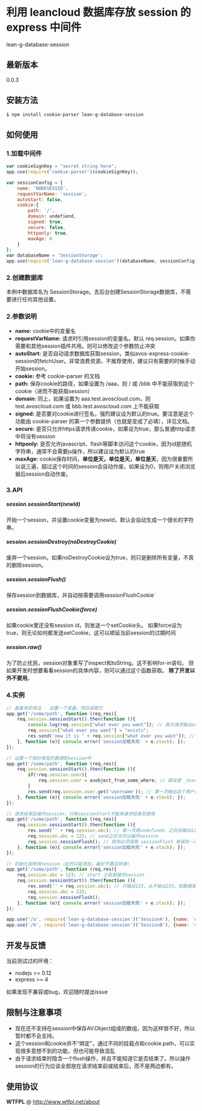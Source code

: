 # 利用 leancloud 数据库存放 session 的 express 中间件

lean-g-database-session

## 最新版本
0.0.3

## 安装方法

```sh
$ npm install cookie-parser lean-g-database-session
```

## 如何使用
### 1.加载中间件

```javascript
var cookieSignKey = "secret string here";
app.use(require('cookie-parser')(cookieSignKey));

var sessionConfig = {
    name: 'NODESESSID',
    requestVarName: 'session'，
    autoStart: false,
    cookie:{
        path: '/',
        domain: undefiend,
        signed: true,
        secure: false,
        httponly: true,
        maxAge: 0
    }
};
var databaseName = 'SessionStorage';
app.use(require('lean-g-database-session')(databaseName, sessionConfig));
```
### 2.创建数据库
本例中数据库名为 SessionStorage。去后台创建SessionStorage数据库，不需要进行任何其他设置。

### 2.参数说明
* **name:** cookie中的变量名
* **requestVarName:** 请求时引用session的变量名。默认 req.session。如果你需要和其他session插件共用。则可以修改这个参数防止冲突
* **autoStart:** 是否自动请求数据库获取session，类似avos-express-cookie-session的fetchUser。非常浪费资源，不推荐使用，建议只有需要的时候手动开始session。
* **cookie:** 参考 cookie-parser 的文档
* **path:** 保存cookie的路径，如果设置为 /aaa，则 / 或 /bbb 中不能获取到这个cookie（进而不能获取session）
* **domain:** 同上，如果设置为 aaa.test.avoscloud.com，则 test.avoscloud.com 或 bbb.test.avoscloud.com 上不能获取
* **signed:** 是否要对cookie进行签名，强烈建议设为默认的true。要注意是这个功能由 cookie-parser 的第一个参数提供（也就是变成了必填），详见文档。
* **secure:** 是否只允许https请求传递cookie，如果设为true，那么普通http请求中将没有session
* **httponly:** 是否允许javascript、flash等脚本访问这个cookie，因为id是随机字符串，通常不会需要js操作，所以建议设为默认的true
* **maxAge:** cookie保存时间，**单位是天，单位是天，单位是天**，因为很重要所以说三遍，超过这个时间的session会自动作废。如果设为0，则用户关闭浏览器后session自动作废。

### 3.API
##### session.sessionStart(newId)
开始一个session，并设置cookie变量为newId，默认会自动生成一个很长的字符串。

##### session.sessionDestroy(noDestroyCookie)  
废弃一个session。如果noDestroyCookie设为true，则只是删除所有变量，不真的删除session。

##### session.sessionFlush()
保存session到数据库，并自动按需要调用sessionFlushCookie`

##### session.sessionFlushCookie(force)
如果cookie里还没有session id，则发送一个setCookie头。
如果force设为true，则无论如何都发送setCookie，这可以顺延当前session的过期时间

##### session.raw()
为了防止扰民，session对象重写了inspect和toString。这不影响for-in语句。
但如果开发时想要看看session的具体内容，则可以通过这个函数获取。
**除了开发以外不要用**。

### 4.实例
```javascript
// 最基本的用法 - 设置一个变量，然后读取它
app.get('/some/path', function (req,res){
	req.session.sessionStart().then(function (){
        console.log(req.session["what ever you want"]); // 首次请求输出undefined，之后输出 exists
        req.session["what ever you want"] = "exists";
        res.send('now it is ' + req.session["what ever you want"]); // 每一次都输出 now it is exists 到浏览器
    }, function (e){ console.error('session加载失败' + e.stack); });
});
```
```javascript
// 设置一个指针类型的数据到session中
app.get('/some/path', function (req,res){
	req.session.sessionStart().then(function (){
	    if(!req.session.user){
            req.session.user = avobject_from_some_where; // 假设是 _User 表查出来的一个用户
        }
        res.send(req.session.user.get('username')); // 第一次输出这个用户的username字段，之后输出undefined。可见虽然能保存pointer，但不会每次都进行查询。如果需要用户信息，需要再调用 req.session.user.fetch() 方法
    }, function (e){ console.error('session加载失败' + e.stack); });
});
```
```javascript
// 请求结束后操作session，只有sessionStart不能再请求结束后使用
app.get('/some/path', function (req,res){
	req.session.sessionStart().then(function (){
        res.send('' + req.session.abc); // 第一次是undefined，之后会输出123，并且数据库会对“123”进行保存
        req.session.abc = 123; // send之后也可以操作session
        req.session.sessionFlush(); // 但你必须调用 sessionFlush 来保存一次数据库，否则*send之后的*修改就丢失了
    }, function (e){ console.error('session加载失败' + e.stack); });
});
```
```javascript
// 初始化前修改session（此时只能添加，最好不要这样做）
app.get('/some/path', function (req,res){
    req.session.abc = 123; // start 之前就操作session
	req.session.sessionStart().then(function (){
        res.send('' + req.session.abc); // 只输出123，从不输出233，但数据库中保存的是“233”
        req.session.abc = 233;
        req.session.sessionFlush(); 
    }, function (e){ console.error('session加载失败' + e.stack); });
});
```
```javascript
app.use('/a', require('lean-g-database-session')('SessionA'), {name: 'cookie-a'}); // 在 /a 目录下用一个session
app.use('/b', require('lean-g-database-session')('SessionB'), {name: 'cookie-b'}); // 在 /b 目录下用另一个互不影响的session
```

## 开发与反馈
当前测试过的环境：
* nodejs >= 0.12
* express >= 4

如果发现不兼容或bug，欢迎随时提出issue

## 限制与注意事项
* 现在还不支持在session中保存AV.Object组成的数组，因为这样很不好，所以暂时都不会支持。
* 这个session和cookie并不“绑定”，通过不同的挂载点和cookie.path，可以实现很多意想不到的功能，但也可能导致混乱
* 由于请求结束时隐含一个flush操作，并且不能知道它是否结束了。所以操作session的行为应该全部放在请求结束前或结束后，而不是两边都有。

## 使用协议

**WTFPL** @ http://www.wtfpl.net/about
